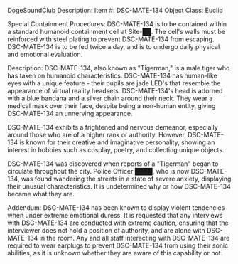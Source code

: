 DogeSoundClub Description:
Item #: DSC-MATE-134
Object Class: Euclid

Special Containment Procedures: DSC-MATE-134 is to be contained within a standard humanoid containment cell at Site-██. The cell's walls must be reinforced with steel plating to prevent DSC-MATE-134 from escaping. DSC-MATE-134 is to be fed twice a day, and is to undergo daily physical and emotional evaluation. 

Description: DSC-MATE-134, also known as "Tigerman," is a male tiger who has taken on humanoid characteristics. DSC-MATE-134 has human-like eyes with a unique feature - their pupils are jade LED's that resemble the appearance of virtual reality headsets. DSC-MATE-134's head is adorned with a blue bandana and a silver chain around their neck. They wear a medical mask over their face, despite being a non-human entity, giving DSC-MATE-134 an unnerving appearance. 

DSC-MATE-134 exhibits a frightened and nervous demeanor, especially around those who are of a higher rank or authority. However, DSC-MATE-134 is known for their creative and imaginative personality, showing an interest in hobbies such as cosplay, poetry, and collecting unique objects. 

DSC-MATE-134 was discovered when reports of a "Tigerman" began to circulate throughout the city. Police Officer ████, who is now DSC-MATE-134, was found wandering the streets in a state of severe anxiety, displaying their unusual characteristics. It is undetermined why or how DSC-MATE-134 became what they are. 

Addendum: DSC-MATE-134 has been known to display violent tendencies when under extreme emotional duress. It is requested that any interviews with DSC-MATE-134 are conducted with extreme caution, ensuring that the interviewer does not hold a position of authority, and are alone with DSC-MATE-134 in the room. Any and all staff interacting with DSC-MATE-134 are required to wear earplugs to prevent DSC-MATE-134 from using their sonic abilities, as it is unknown whether they are aware of this capability or not.